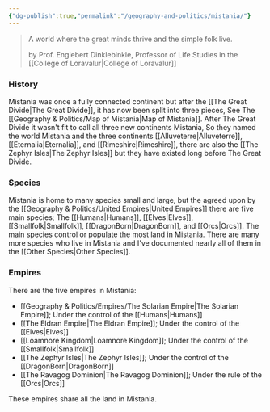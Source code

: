 ```yaml
---
{"dg-publish":true,"permalink":"/geography-and-politics/mistania/"}
---
```


>A world where the great minds thrive and the simple folk live. 
>
>by Prof. Englebert Dinklebinkle, Professor of Life Studies in the [[College of Loravalur\|College of Loravalur]]

### History
Mistania was once a fully connected continent but after the [[The Great Divide\|The Great Divide]], it has now been split into three pieces, See The [[Geography & Politics/Map of Mistania\|Map of Mistania]]. After The Great Divide it wasn't fit to call all three new continents Mistania, So they named the world Mistania and the three continents [[Alluveterre\|Alluveterre]], [[Eternalia\|Eternalia]], and [[Rimeshire\|Rimeshire]], there are also the [[The Zephyr Isles\|The Zephyr Isles]] but they have existed long before The Great Divide.

### Species
Mistania is home to many species small and large, but the agreed upon by the [[Geography & Politics/United Empires\|United Empires]] there are five main species; The [[Humans\|Humans]], [[Elves\|Elves]], [[Smallfolk\|Smallfolk]], [[DragonBorn\|DragonBorn]], and [[Orcs\|Orcs]].
The main species control or populate the most land in Mistania. There are many more species who live in Mistania and I've documented nearly all of them in the [[Other Species\|Other Species]].

### Empires
There are the five empires in Mistania:
- [[Geography & Politics/Empires/The Solarian Empire\|The Solarian Empire]]; Under the control of the [[Humans\|Humans]]
- [[The Eldran Empire\|The Eldran Empire]]; Under the control of the [[Elves\|Elves]]
- [[Loamnore Kingdom\|Loamnore Kingdom]]; Under the control of the [[Smallfolk\|Smallfolk]]
- [[The Zephyr Isles\|The Zephyr Isles]]; Under the control of the [[DragonBorn\|DragonBorn]]
- [[The Ravagog Dominion\|The Ravagog Dominion]]; Under the rule of the [[Orcs\|Orcs]]

These empires share all the land in Mistania.
